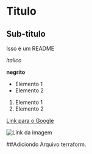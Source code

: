 # Titulo

## Sub-titulo

Isso é um README

*italico*

**negrito**



- Elemento 1
- Elemento 2

1) Elemento 1
2) Elemento 2

[Link para o Google](https:/www.google.com)

![Link da imagem](https://git-scm.com/images/logo@2x.png)


##Adiciondo Arquivo terraform.